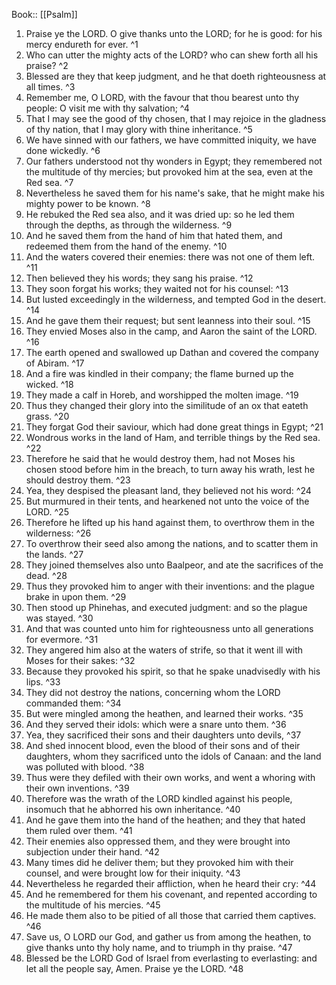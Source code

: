  Book:: [[Psalm]]
 1. Praise ye the LORD. O give thanks unto the LORD; for he is good: for his mercy endureth for ever. ^1
 2. Who can utter the mighty acts of the LORD? who can shew forth all his praise? ^2
 3. Blessed are they that keep judgment, and he that doeth righteousness at all times. ^3
 4. Remember me, O LORD, with the favour that thou bearest unto thy people: O visit me with thy salvation; ^4
 5. That I may see the good of thy chosen, that I may rejoice in the gladness of thy nation, that I may glory with thine inheritance. ^5
 6. We have sinned with our fathers, we have committed iniquity, we have done wickedly. ^6
 7. Our fathers understood not thy wonders in Egypt; they remembered not the multitude of thy mercies; but provoked him at the sea, even at the Red sea. ^7
 8. Nevertheless he saved them for his name's sake, that he might make his mighty power to be known. ^8
 9. He rebuked the Red sea also, and it was dried up: so he led them through the depths, as through the wilderness. ^9
 10. And he saved them from the hand of him that hated them, and redeemed them from the hand of the enemy. ^10
 11. And the waters covered their enemies: there was not one of them left. ^11
 12. Then believed they his words; they sang his praise. ^12
 13. They soon forgat his works; they waited not for his counsel: ^13
 14. But lusted exceedingly in the wilderness, and tempted God in the desert. ^14
 15. And he gave them their request; but sent leanness into their soul. ^15
 16. They envied Moses also in the camp, and Aaron the saint of the LORD. ^16
 17. The earth opened and swallowed up Dathan and covered the company of Abiram. ^17
 18. And a fire was kindled in their company; the flame burned up the wicked. ^18
 19. They made a calf in Horeb, and worshipped the molten image. ^19
 20. Thus they changed their glory into the similitude of an ox that eateth grass. ^20
 21. They forgat God their saviour, which had done great things in Egypt; ^21
 22. Wondrous works in the land of Ham, and terrible things by the Red sea. ^22
 23. Therefore he said that he would destroy them, had not Moses his chosen stood before him in the breach, to turn away his wrath, lest he should destroy them. ^23
 24. Yea, they despised the pleasant land, they believed not his word: ^24
 25. But murmured in their tents, and hearkened not unto the voice of the LORD. ^25
 26. Therefore he lifted up his hand against them, to overthrow them in the wilderness: ^26
 27. To overthrow their seed also among the nations, and to scatter them in the lands. ^27
 28. They joined themselves also unto Baalpeor, and ate the sacrifices of the dead. ^28
 29. Thus they provoked him to anger with their inventions: and the plague brake in upon them. ^29
 30. Then stood up Phinehas, and executed judgment: and so the plague was stayed. ^30
 31. And that was counted unto him for righteousness unto all generations for evermore. ^31
 32. They angered him also at the waters of strife, so that it went ill with Moses for their sakes: ^32
 33. Because they provoked his spirit, so that he spake unadvisedly with his lips. ^33
 34. They did not destroy the nations, concerning whom the LORD commanded them: ^34
 35. But were mingled among the heathen, and learned their works. ^35
 36. And they served their idols: which were a snare unto them. ^36
 37. Yea, they sacrificed their sons and their daughters unto devils, ^37
 38. And shed innocent blood, even the blood of their sons and of their daughters, whom they sacrificed unto the idols of Canaan: and the land was polluted with blood. ^38
 39. Thus were they defiled with their own works, and went a whoring with their own inventions. ^39
 40. Therefore was the wrath of the LORD kindled against his people, insomuch that he abhorred his own inheritance. ^40
 41. And he gave them into the hand of the heathen; and they that hated them ruled over them. ^41
 42. Their enemies also oppressed them, and they were brought into subjection under their hand. ^42
 43. Many times did he deliver them; but they provoked him with their counsel, and were brought low for their iniquity. ^43
 44. Nevertheless he regarded their affliction, when he heard their cry: ^44
 45. And he remembered for them his covenant, and repented according to the multitude of his mercies. ^45
 46. He made them also to be pitied of all those that carried them captives. ^46
 47. Save us, O LORD our God, and gather us from among the heathen, to give thanks unto thy holy name, and to triumph in thy praise. ^47
 48. Blessed be the LORD God of Israel from everlasting to everlasting: and let all the people say, Amen. Praise ye the LORD. ^48
